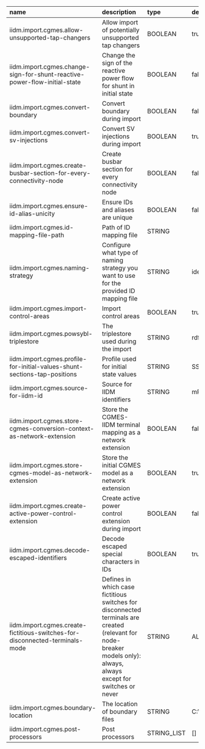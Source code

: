 | name                                                                         | description                                                                                                                                                           | type        | default                                             | possible_values                         |
|:-----------------------------------------------------------------------------|:----------------------------------------------------------------------------------------------------------------------------------------------------------------------|:------------|:----------------------------------------------------|:----------------------------------------|
| iidm.import.cgmes.allow-unsupported-tap-changers                             | Allow import of potentially unsupported tap changers                                                                                                                  | BOOLEAN     | true                                                |                                         |
| iidm.import.cgmes.change-sign-for-shunt-reactive-power-flow-initial-state    | Change the sign of the reactive power flow for shunt in initial state                                                                                                 | BOOLEAN     | false                                               |                                         |
| iidm.import.cgmes.convert-boundary                                           | Convert boundary during import                                                                                                                                        | BOOLEAN     | false                                               |                                         |
| iidm.import.cgmes.convert-sv-injections                                      | Convert SV injections during import                                                                                                                                   | BOOLEAN     | true                                                |                                         |
| iidm.import.cgmes.create-busbar-section-for-every-connectivity-node          | Create busbar section for every connectivity node                                                                                                                     | BOOLEAN     | false                                               |                                         |
| iidm.import.cgmes.ensure-id-alias-unicity                                    | Ensure IDs and aliases are unique                                                                                                                                     | BOOLEAN     | false                                               |                                         |
| iidm.import.cgmes.id-mapping-file-path                                       | Path of ID mapping file                                                                                                                                               | STRING      |                                                     |                                         |
| iidm.import.cgmes.naming-strategy                                            | Configure what type of naming strategy you want to use for the provided ID mapping file                                                                               | STRING      | identity                                            |                                         |
| iidm.import.cgmes.import-control-areas                                       | Import control areas                                                                                                                                                  | BOOLEAN     | true                                                |                                         |
| iidm.import.cgmes.powsybl-triplestore                                        | The triplestore used during the import                                                                                                                                | STRING      | rdf4j                                               |                                         |
| iidm.import.cgmes.profile-for-initial-values-shunt-sections-tap-positions    | Profile used for initial state values                                                                                                                                 | STRING      | SSH                                                 | [SSH, SV]                               |
| iidm.import.cgmes.source-for-iidm-id                                         | Source for IIDM identifiers                                                                                                                                           | STRING      | mRID                                                | [mRID, rdfID]                           |
| iidm.import.cgmes.store-cgmes-conversion-context-as-network-extension        | Store the CGMES-IIDM terminal mapping as a network extension                                                                                                          | BOOLEAN     | false                                               |                                         |
| iidm.import.cgmes.store-cgmes-model-as-network-extension                     | Store the initial CGMES model as a network extension                                                                                                                  | BOOLEAN     | true                                                |                                         |
| iidm.import.cgmes.create-active-power-control-extension                      | Create active power control extension during import                                                                                                                   | BOOLEAN     | false                                               |                                         |
| iidm.import.cgmes.decode-escaped-identifiers                                 | Decode escaped special characters in IDs                                                                                                                              | BOOLEAN     | true                                                |                                         |
| iidm.import.cgmes.create-fictitious-switches-for-disconnected-terminals-mode | Defines in which case fictitious switches for disconnected terminals are created (relevant for node-breaker models only): always, always except for switches or never | STRING      | ALWAYS                                              | [ALWAYS, ALWAYS_EXCEPT_SWITCHES, NEVER] |
| iidm.import.cgmes.boundary-location                                          | The location of boundary files                                                                                                                                        | STRING      | C:\Users\martynas.karobcikas\.itools\CGMES\boundary |                                         |
| iidm.import.cgmes.post-processors                                            | Post processors                                                                                                                                                       | STRING_LIST | []                                                  | [EntsoeCategory, PhaseAngleClock]       |